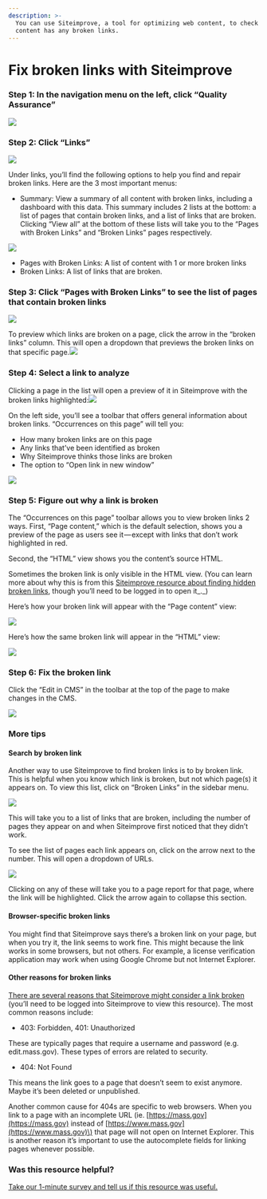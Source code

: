 ```yaml
---
description: >-
  You can use Siteimprove, a tool for optimizing web content, to check if your
  content has any broken links.
---
```


# Fix broken links with Siteimprove

### **Step 1: In the navigation menu on the left, click “Quality Assurance”**

![](https://cdn-images-1.medium.com/max/800/0*YsrWryerd4wZBe3_.)

### **Step 2: Click “Links”**

![](https://cdn-images-1.medium.com/max/800/0*JYVtBuZM5U6kl70X.)

Under links, you’ll find the following options to help you find and repair broken links. Here are the 3 most important menus:

* Summary: View a summary of all content with broken links, including a dashboard with this data. This summary includes 2 lists at the bottom: a list of pages that contain broken links, and a list of links that are broken. Clicking “View all” at the bottom of these lists will take you to the “Pages with Broken Links” and “Broken Links” pages respectively.

![](https://cdn-images-1.medium.com/max/1000/1*C-H9yeoaxUbhVvgmWvbChg.png)

* Pages with Broken Links: A list of content with 1 or more broken links
* Broken Links: A list of links that are broken.

### **Step 3: Click “Pages with Broken Links” to see the list of pages that contain broken links**

![](https://cdn-images-1.medium.com/max/1000/0*nYpa43V6G313lr2g.)

To preview which links are broken on a page, click the arrow in the “broken links” column. This will open a dropdown that previews the broken links on that specific page.![](https://cdn-images-1.medium.com/max/1000/1*4AmeU_43m-8drQLxwUAPvA.png)

### **Step 4: Select a link to analyze**

Clicking a page in the list will open a preview of it in Siteimprove with the broken links highlighted:![](https://cdn-images-1.medium.com/max/1000/0*3D2VLP2Rg0YxkK-M.)

On the left side, you’ll see a toolbar that offers general information about broken links. “Occurrences on this page” will tell you:

* How many broken links are on this page
* Any links that’ve been identified as broken
* Why Siteimprove thinks those links are broken
* The option to “Open link in new window”

![](https://cdn-images-1.medium.com/max/800/0*sLnZUVgvKgp9mHIv.)

### **Step 5: Figure out why a link is broken**

The “Occurrences on this page” toolbar allows you to view broken links 2 ways. First, “Page content,” which is the default selection, shows you a preview of the page as users see it — except with links that don’t work highlighted in red.

Second, the “HTML” view shows you the content’s source HTML.

Sometimes the broken link is only visible in the HTML view. \(You can learn more about why this is from this [Siteimprove resource about finding hidden broken links](https://support.siteimprove.com/hc/en-gb/articles/206000326-Why-can-t-I-find-the-link-Siteimprove-is-referencing-), though you’ll need to be logged in to open it_._\)

Here’s how your broken link will appear with the “Page content” view:

![](https://cdn-images-1.medium.com/max/800/0*cSRrY-mFNlJbZNxf.)

Here’s how the same broken link will appear in the “HTML” view:

![](https://cdn-images-1.medium.com/max/800/0*hh9ZnVjdCfw6tK5q.)

### **Step 6: Fix the broken link**

Click the “Edit in CMS” in the toolbar at the top of the page to make changes in the CMS.

![](https://cdn-images-1.medium.com/max/800/0*4BPPvImR9WyiDhNW.)

### More tips

#### **Search by broken link**

Another way to use Siteimprove to find broken links is to by broken link. This is helpful when you know which link is broken, but not which page\(s\) it appears on. To view this list, click on “Broken Links” in the sidebar menu.

![](https://cdn-images-1.medium.com/max/800/1*WDtRanSe1kfNS0jpfKR30w.jpeg)

This will take you to a list of links that are broken, including the number of pages they appear on and when Siteimprove first noticed that they didn’t work.

To see the list of pages each link appears on, click on the arrow next to the number. This will open a dropdown of URLs.

![](https://cdn-images-1.medium.com/max/1000/1*4AmeU_43m-8drQLxwUAPvA.png)

Clicking on any of these will take you to a page report for that page, where the link will be highlighted. Click the arrow again to collapse this section.

#### **Browser-specific broken links**

You might find that Siteimprove says there’s a broken link on your page, but when you try it, the link seems to work fine. This might because the link works in some browsers, but not others. For example, a license verification application may work when using Google Chrome but not Internet Explorer.

#### **Other reasons for broken links**

[There are several reasons that Siteimprove might consider a link broken](https://support.siteimprove.com/hc/en-gb/articles/206347223-Why-is-Siteimprove-reporting-this-link-as-broken-?flash_digest=091f817d8bc53320573453ee2ffa6e22f25e8b2d&flash_digest=e5434f3ce5e31407e843c2caefbca4f0871f4ab9) \(you’ll need to be logged into Siteimprove to view this resource\). The most common reasons include:

* 403: Forbidden, 401: Unauthorized

These are typically pages that require a username and password \(e.g. edit.mass.gov\). These types of errors are related to security.

* 404: Not Found

This means the link goes to a page that doesn’t seem to exist anymore. Maybe it’s been deleted or unpublished.

Another common cause for 404s are specific to web browsers. When you link to a page with an incomplete URL \(ie. [https://mass.gov](https://mass.gov) instead of [https://www.mass.gov](https://www.mass.gov)\) that page will not open on Internet Explorer. This is another reason it’s important to use the autocomplete fields for linking pages whenever possible.

### Was this resource helpful?

[Take our 1-minute survey and tell us if this resource was useful.](https://massgov.formstack.com/forms/resource_library_feedback?Article=Siteimprove_linking)

